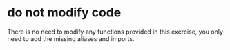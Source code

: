 # do not modify code

There is no need to modify any functions provided in this exercise, you only need to add the missing aliases and imports.
